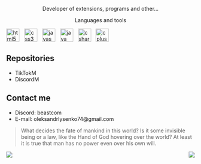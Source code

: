 <p align="center">Developer of extensions, programs and other...</p>
<p align="center">Languages and tools</p>
<div align="left">
  <img src="https://cdn.jsdelivr.net/gh/devicons/devicon/icons/html5/html5-plain-wordmark.svg" height="35" alt="html5 logo"  />
  <img width="5" />
  <img src="https://cdn.jsdelivr.net/gh/devicons/devicon/icons/css3/css3-plain-wordmark.svg" height="35" alt="css3 logo"  />
  <img width="5" />
  <img src="https://cdn.jsdelivr.net/gh/devicons/devicon/icons/javascript/javascript-plain.svg" height="35" alt="javascript logo"  />
  <img width="5" />
  <img src="https://cdn.jsdelivr.net/gh/devicons/devicon/icons/java/java-plain-wordmark.svg" height="35" alt="java logo"  />
  <img width="5" />
  <img src="https://cdn.jsdelivr.net/gh/devicons/devicon/icons/csharp/csharp-line.svg" height="35" alt="csharp logo"  />
  <img width="5" />
  <img src="https://cdn.jsdelivr.net/gh/devicons/devicon/icons/cplusplus/cplusplus-plain.svg" height="35" alt="cplusplus logo"  />
</div>

<h2>Repositories</h2>
<ul>
   <li>TikTokM</li>
   <li>DiscordM</li>
</ul>
<h2>Contact me</h2>
<ul>
   <li>Discord: beastcom</li>
   <li>E-mail: oleksandrlysenko74@gmail.com</li>
   
</ul>

<blockquote> What decides the fate of mankind in this world? Is it some invisible being or a law, like the Hand of God hovering over the world? At least it is true that man has no power even over his own will. </blockquote>

<img align="left" src="https://visitor-badge.laobi.icu/badge?page_id=beastcom74.beastcom74&right_color=green&left_text=Profile%20views"  />

<img align="right" src="https://img.shields.io/badge/374 Team-9EC3FF"/>
